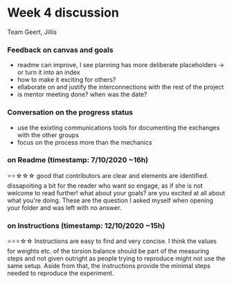 # Week 4 discussion

Team Geert, Jillis

### Feedback on canvas and goals

+ readme can improve, I see planning has more deliberate placeholders -> or turn it into an index
+ how to make it exciting for others?
+ ellaborate on and justify the interconnections with the rest of the project
+ is mentor meeting done? when was the date? 

### Conversation on the progress status

+ use the exixting communications tools for documenting the exchanges with the other groups
+ focus on the process more than the mechanics


### on Readme (timestamp: 7/10/2020 ~16h)
⭐⭐☆☆☆
good that contributors are clear and elements are identified.
dissapoiting a bit for the reader who want so engage, as if she is not welcome to read further!
what about your goals? are you excited at all about what you're doing. These are the question I asked myself when opening your folder and was left with no answer.  

### on Instructions (timestamp: 12/10/2020 ~15h)
⭐⭐⭐☆☆
Instructions are easy to find and very concise. I think the values for weights etc. of the torsion balance should be part of the measuring steps and not given outright as people trying to reproduce might not use the same setup. Aside from that, the instructions provide the minimal steps needed to reproduce the experiment.